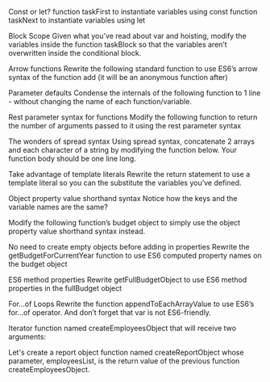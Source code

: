 Const or let? function taskFirst to instantiate variables using const function taskNext to instantiate variables using let

Block Scope Given what you’ve read about var and hoisting, modify the variables inside the function taskBlock so that the variables aren’t overwritten inside the conditional block.

Arrow functions Rewrite the following standard function to use ES6’s arrow syntax of the function add (it will be an anonymous function after)

Parameter defaults Condense the internals of the following function to 1 line - without changing the name of each function/variable.

Rest parameter syntax for functions Modify the following function to return the number of arguments passed to it using the rest parameter syntax

The wonders of spread syntax Using spread syntax, concatenate 2 arrays and each character of a string by modifying the function below. Your function body should be one line long.

Take advantage of template literals Rewrite the return statement to use a template literal so you can the substitute the variables you’ve defined.

Object property value shorthand syntax Notice how the keys and the variable names are the same?

Modify the following function’s budget object to simply use the object property value shorthand syntax instead.

No need to create empty objects before adding in properties Rewrite the getBudgetForCurrentYear function to use ES6 computed property names on the budget object

ES6 method properties Rewrite getFullBudgetObject to use ES6 method properties in the fullBudget object

For...of Loops Rewrite the function appendToEachArrayValue to use ES6’s for...of operator. And don’t forget that var is not ES6-friendly.

Iterator function named createEmployeesObject that will receive two arguments:

Let's create a report object function named createReportObject whose parameter, employeesList, is the return value of the previous function createEmployeesObject.